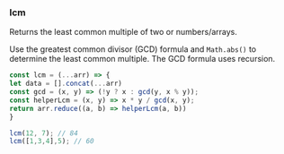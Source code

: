 ### lcm

Returns the least common multiple of two or numbers/arrays.

Use the greatest common divisor (GCD) formula and `Math.abs()` to determine the least common multiple.
The GCD formula uses recursion.

```js
const lcm = (...arr) => {
let data = [].concat(...arr)
const gcd = (x, y) => (!y ? x : gcd(y, x % y));
const helperLcm = (x, y) => x * y / gcd(x, y);
return arr.reduce((a, b) => helperLcm(a, b))
}
```

```js
lcm(12, 7); // 84
lcm([1,3,4],5); // 60 
```
